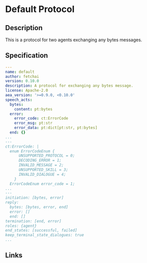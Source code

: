 # Default Protocol

## Description

This is a protocol for two agents exchanging any bytes messages.

## Specification

```yaml
---
name: default
author: fetchai
version: 0.10.0
description: A protocol for exchanging any bytes message.
license: Apache-2.0
aea_version: '>=0.9.0, <0.10.0'
speech_acts:
  bytes:
    content: pt:bytes
  error:
    error_code: ct:ErrorCode
    error_msg: pt:str
    error_data: pt:dict[pt:str, pt:bytes]
  end: {}
...
---
ct:ErrorCode: |
  enum ErrorCodeEnum {
      UNSUPPORTED_PROTOCOL = 0;
      DECODING_ERROR = 1;
      INVALID_MESSAGE = 2;
      UNSUPPORTED_SKILL = 3;
      INVALID_DIALOGUE = 4;
    }
  ErrorCodeEnum error_code = 1;
...
---
initiation: [bytes, error]
reply:
  bytes: [bytes, error, end]
  error: []
  end: []
termination: [end, error]
roles: {agent}
end_states: [successful, failed]
keep_terminal_state_dialogues: true
...
```

## Links
